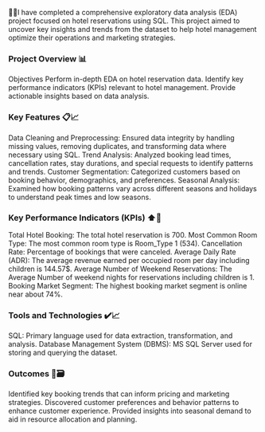 📢🚨I have completed a comprehensive exploratory data analysis (EDA) project focused on hotel reservations using SQL. This project aimed to uncover key insights and trends from the dataset to help hotel management optimize their operations and marketing strategies.

 ### Project Overview 📊
Objectives
Perform in-depth EDA on hotel reservation data.
Identify key performance indicators (KPIs) relevant to hotel management.
Provide actionable insights based on data analysis.

### Key Features 📋📈
Data Cleaning and Preprocessing: Ensured data integrity by handling missing values, removing duplicates, and transforming data where necessary using SQL.
Trend Analysis: Analyzed booking lead times, cancellation rates, stay durations, and special requests to identify patterns and trends.
Customer Segmentation: Categorized customers based on booking behavior, demographics, and preferences.
Seasonal Analysis: Examined how booking patterns vary across different seasons and holidays to understand peak times and low seasons.

### Key Performance Indicators (KPIs) ⬆️📑
Total Hotel Booking: The total hotel reservation is 700. 
Most Common Room Type: The most common room type is Room_Type 1 (534).
Cancellation Rate: Percentage of bookings that were canceled.
Average Daily Rate (ADR): The average revenue earned per occupied room per day including children is 144.57$.
Average Number of Weekend Reservations: The Average Number of weekend nights for reservations including children is 1.
Booking Market Segment: The highest booking market segment is online near about 74%.

### Tools and Technologies ✔️📈
SQL: Primary language used for data extraction, transformation, and analysis.
Database Management System (DBMS): MS SQL Server used for storing and querying the dataset.

### Outcomes 📍🗃️ 
Identified key booking trends that can inform pricing and marketing strategies.
Discovered customer preferences and behavior patterns to enhance customer experience.
Provided insights into seasonal demand to aid in resource allocation and planning.
